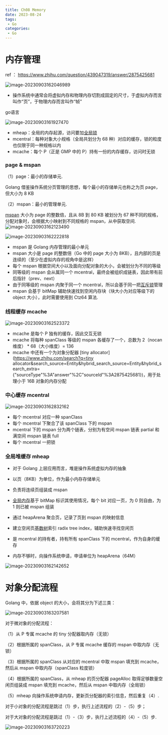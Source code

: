 ```yaml
---
title: Ch08 Memory
date: 2023-08-24
tags:
 - Go
categories:
 - Go
---
```




# 内存管理

ref ： https://www.zhihu.com/question/439047319/answer/2875425681

![image-20230903162046989](https://markdown-1301334775.cos.eu-frankfurt.myqcloud.com/image-20230903162046989.png)

+ 操作系统中通常会将虚拟内存和物理内存切割成固定的尺寸，于虚拟内存而言叫作“页”，于物理内存而言叫作“帧”



go语言

![image-20230903161927470](https://markdown-1301334775.cos.eu-frankfurt.myqcloud.com/image-20230903161927470.png)

- mheap：全局的内存起源，访问要加[全局锁](https://www.zhihu.com/search?q=全局锁&search_source=Entity&hybrid_search_source=Entity&hybrid_search_extra={"sourceType"%3A"answer"%2C"sourceId"%3A2875425681})
- mcentral：每种对象大小规格（全局共划分为 68 种）对应的缓存，锁的粒度也仅限于同一种规格以内
- mcache：每个 P（正是 GMP 中的 P）持有一份的内存缓存，访问时无锁



### page & mspan

（1）page：最小的存储单元.

Golang 借鉴操作系统分页管理的思想，每个最小的存储单元也称之为页 page，但大小为 8 KB

（2）mspan：最小的管理单元.

[mspan](https://www.zhihu.com/search?q=mspan&search_source=Entity&hybrid_search_source=Entity&hybrid_search_extra={"sourceType"%3A"answer"%2C"sourceId"%3A2875425681}) 大小为 page 的整数倍，且从 8B 到 80 KB 被划分为 67 种不同的规格，分配对象时，会根据大小映射到不同规格的 mspan，从中获取空间.![image-20230903162123490](https://markdown-1301334775.cos.eu-frankfurt.myqcloud.com/image-20230903162123490.png)

![image-20230903162222818](https://markdown-1301334775.cos.eu-frankfurt.myqcloud.com/image-20230903162222818.png)

+ mspan 是 Golang 内存管理的最小单元
+ mspan 大小是 page 的整数倍（Go 中的 page 大小为 8KB），且内部的页是连续的（至少在虚拟内存的视角中是这样）
+ 每个 mspan 根据空间大小以及面向分配对象的大小，会被划分为不同的等级
+ 同等级的 mspan 会从属同一个 mcentral，最终会被组织成链表，因此带有前后指针（prev、next）
+ 由于同等级的 mspan 内聚于同一个 mcentral，所以会基于同一把[互斥锁](https://www.zhihu.com/search?q=互斥锁&search_source=Entity&hybrid_search_source=Entity&hybrid_search_extra={"sourceType"%3A"answer"%2C"sourceId"%3A2875425681})管理
+ mspan 会基于 bitMap 辅助快速找到空闲内存块（块大小为对应等级下的 object 大小），此时需要使用到 Ctz64 算法.



### 线程缓存 mcache

![image-20230903162523372](https://markdown-1301334775.cos.eu-frankfurt.myqcloud.com/image-20230903162523372.png)

+ mcache 是每个 P 独有的缓存，因此交互无锁
+ mcache 将每种 spanClass 等级的 mspan 各缓存了一个，总数为 2（nocan 维度） * 68（大小维度）= 136
+ mcache 中还有一个为对象分配器 [tiny allocator](https://www.zhihu.com/search?q=tiny allocator&search_source=Entity&hybrid_search_source=Entity&hybrid_search_extra={"sourceType"%3A"answer"%2C"sourceId"%3A2875425681})，用于处理小于 16B 对象的内存分配



### 中心缓存 mcentral

![image-20230903162832162](https://markdown-1301334775.cos.eu-frankfurt.myqcloud.com/image-20230903162832162.png)

+ 每个 mcentral 对应一种 spanClass
+ 每个 mcentral 下聚合了该 spanClass 下的 mspan
+ mcentral 下的 mspan 分为两个链表，分别为有空间 mspan 链表 partial 和满空间 mspan 链表 full
+ 每个 mcentral 一把锁



### 全局堆缓存 mheap

+ 对于 Golang 上层应用而言，堆是操作系统虚拟内存的抽象

+ 以页（8KB）为单位，作为最小内存存储单元

+ 负责将连续页组装成 mspan

+ [全局内存](https://www.zhihu.com/search?q=全局内存&search_source=Entity&hybrid_search_source=Entity&hybrid_search_extra={"sourceType"%3A"answer"%2C"sourceId"%3A2875425681})基于 bitMap 标识其使用情况，每个 bit 对应一页，为 0 则自由，为 1 则已被 mspan 组装

+ 通过 heapArena 聚合页，记录了页到 mspan 的映射信息

+ 建立空闲页[基数树](https://www.zhihu.com/search?q=基数树&search_source=Entity&hybrid_search_source=Entity&hybrid_search_extra={"sourceType"%3A"answer"%2C"sourceId"%3A2875425681})索引 radix tree index，辅助快速寻找空闲页

+ 是 mcentral 的持有者，持有所有 spanClass 下的 mcentral，作为自身的缓存

+ 内存不够时，向操作系统申请，申请单位为 heapArena（64M）

![image-20230903162142652](https://markdown-1301334775.cos.eu-frankfurt.myqcloud.com/image-20230903162142652.png)





#  对象分配流程

Golang 中，依据 object 的大小，会将其分为下述三类：

![image-20230903163207581](https://markdown-1301334775.cos.eu-frankfurt.myqcloud.com/image-20230903163207581.png)

对于微对象的分配流程：

（1）从 P 专属 mcache 的 tiny 分配器取内存（无锁）

（2）根据所属的 spanClass，从 P 专属 mcache 缓存的 mspan 中取内存（无锁）

（3）根据所属的 spanClass 从对应的 mcentral 中取 mspan 填充到 mcache，然后从 mspan 中取内存（spanClass 粒度锁）

（4）根据所属的 spanClass，从 mheap 的页分配器 pageAlloc 取得足够数量空闲页组装成 mspan 填充到 mcache，然后从 mspan 中取内存（全局锁）

（5）mheap 向操作系统申请内存，更新页分配器的索引信息，然后重复（4）.

对于小对象的分配流程是跳过（1）步，执行上述流程的（2）-（5）步；

对于大对象的分配流程是跳过（1）-（3）步，执行上述流程的（4）-（5）步.

![image-20230903163720223](https://markdown-1301334775.cos.eu-frankfurt.myqcloud.com/image-20230903163720223.png)

